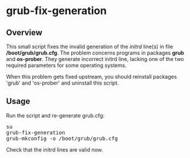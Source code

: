 # grub-fix-generation

## Overview

This small script fixes the invalid generation of the <i>initrd</i> line(s) in file <b>/boot/grub/grub.cfg</b>.
The problem concerns programs in packages <b>grub</b> and <b>os-prober</b>.
They generate incorrect initrd line, lacking one of the two required parameters for some operating systems.

When this problem gets fixed upstream, you should reinstall packages 'grub' and 'os-prober'
and uninstall this script.

## Usage
Run the script and re-generate grub.cfg:<br>
<pre>
su
grub-fix-generation
grub-mkconfig -o /boot/grub/grub.cfg
</pre>
Check that the initrd lines are valid now.
